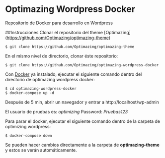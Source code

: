 # Optimazing Wordpress Docker
Repositorio de Docker para desarrollo en Wordpress

##Instrucciones
Clonar el repositorio del theme [Optimazing] (https://github.com/Optimazing/optimazing-theme)

```
$ git clone https://github.com/Optimazing/optimazing-theme
```

En el mismo nivel de directorio, clonar éste repositorio:

```
$ git clone https://github.com/Optimazing/optimazing-wordpress-docker
```

Con [Docker](https://store.docker.com/editions/community/docker-ce-desktop-mac) ya instalado, ejecutar el siguiente comando dentro del directorio de optimazing wordpress docker:

```
$ cd optimazing-wordpress-docker
$ docker-compose up -d
```

Después de 5 min, abrir un navegador y entrar a http://localhost/wp-admin

El usuario de pruebas es: *optimizing*
Password: *Pruebas123*

Para parar el docker, ejecutar el siguiente comando dentro de la carpeta de optimizing wordpress:

```
$ docker-compose down
```

Se pueden hacer cambios directamente a la carpeta de **optimazing-theme** y estos se verán automáticamente.